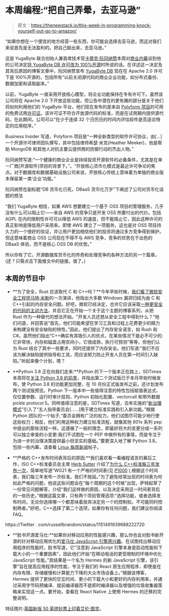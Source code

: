 # 本周编程:“把自己弄晕，去亚马逊”

> 原文：<https://thenewstack.io/this-week-in-programming-knock-yourself-out-go-to-amazon/>

“如果你想在一个便宜的地方经营一些东西，你可能会选择去亚马逊，而这对我们来说首先是无法盈利的。把自己敲出来，去亚马逊。”

这是 YugaByte 联合创始人兼首席技术官[卡蒂克·阮冈纳赞](https://www.linkedin.com/in/kranganathan)本周对[商业内幕](https://www.businessinsider.in/this-startup-is-giving-away-all-its-database-software-for-free-as-open-source-and-it-says-its-not-afraid-of-oracle-or-amazon/articleshow/70252801.cms)谈到他的公司决定[将 YugaByte DB 许可改为 100%开源](https://blog.yugabyte.com/why-we-changed-yugabyte-db-licensing-to-100-open-source/)时所说的话。在详述这一决定及其背后原因的博客文章中，阮冈纳赞宣布 [YugaByte DB](https://github.com/YugaByte/yugabyte-db) 现在在 Apache 2.0 许可下是 100%开源的，包括所有“以前关闭源代码的商业企业功能，如分布式备份、数据加密和读取副本。”

以前，YugaByte 一直采用开放核心模型，将企业功能保持在专有许可下。虽然该公司将在 Apache 2.0 下开放这些功能，但公告中潜在的更有趣的部分是关于他们将如何利用他们的 YugaByte 平台，他们现在发布的是来自 [Polyform 项目](https://polyformproject.org/)的可用的免费试用[许可证](https://polyformproject.org/licenses/free-trial/1.0.0/)。该许可证不符合开放源代码的标准，而是在试用期内提供源代码，在此期间，公司可以“在少于连续 32 个日历日的时间内评估软件是否适合特定的应用程序。”

Business Insider 写道，Polyform 项目是“一种全新类型的软件许可协议，由[…]一个开源许可律师团队撰写，其中包括律师希瑟·米克(Heather Meeker)，他是帮助 MongoDB 和其他人对抗主要云提供商的防御行动的杰出人物。”

阮冈纳赞写道:“一个健康的商业企业是持续投资开源软件的必备条件，尤其是在单一厂商[开源软件]项目的背景下。”。“开放核心货币化模式是最近许可争论的焦点。对于数据库和数据基础设施公司来说，开放核心传统上意味着为单独的商业版本保留某一类‘企业’功能。”

阮冈纳赞在副标题“DB 货币化已死，DBaaS 货币化万岁”下阐述了公司对货币化话题的想法

“我们 YugaByte 相信，如果 AWS 想要建立一个基于 OSS 项目的管理服务，几乎没有什么可以阻止它——来自 AWS 的竞争只是开发 OSS 所要付出的代价。包括 AGPL 在内的限制性许可可以降低 AWS 的速度，但不能阻止它，因此这种许可的真正影响是降低用户采用率。即使 AWS 建立了一项服务，这也是对 OSS 项目持久力的一个很好的验证，并让用户更加相信他们的投资将通过多方竞争得到保护。但这意味着商业 OSS 公司现在不得不与 AWS 竞争，竞争的优势在于出色的 DBaaS 体验，而不是核心 OSS DB 的优势。”

所以你有了它，开源数据库货币化的传奇和处理竞争的各种方法的另一个篇章。(还？只需点击下面推文中的链接。值了。)

## 本周的节目中

*   **为了安全，Rust 应该取代 C 和 C++吗？**今年早些时候，[我们看了微软安全工程师](/this-week-in-programming-blame-the-language-or-the-programmer/)[马特·米勒](https://twitter.com/epakskape)的一次演讲，他指出大多数 Windows 漏洞归结为由 C 和 C++引起的内存安全问题。好吧，微软已经决定，也许它应该采取[一种更安全的代码的主动方法](https://msrc-blog.microsoft.com/2019/07/16/a-proactive-approach-to-more-secure-code/)，并且它正在开始一个关于这个主题的博客系列，从把 Rust 作为一种替代的想法开始。"开发人员还想从安全工程中得到什么？"他们问道，并回答说“首先，他们可能希望在学习工具和过程上花费更少的精力来构建没有安全缺陷的特性。”因此，他们提出了内存安全语言，如 Rush 和 C#。虽然他们指出“C++确实有其吸引人的优点，在某些情况下是必不可少的:它非常快，内存和磁盘占用空间小，它很成熟，执行可预测”等等，但他们认为 Rust 结合了其中一些要求，同时还提供了内存安全。他们写道:“我们不应该为解决缺陷提供指导和工具，而应该努力防止开发人员在第一时间引入缺陷。”听起来像个计划，嗯？

*   **Python 3.8 正在向我们走来:**Python 的下一个版本正在路上，SDTimes 本周将在[关注 Python 3.8 的前景](https://sdtimes.com/softwaredev/what-to-expect-in-python-3-8/)，并指出第二个测试版已于本月早些时候发布，使 Python 3.8 的功能更加完整，在 10 月份正式版发布之前，还计划发布两个测试版预览。Python 下一版本中一些值得注意的特性包括赋值表达式、仅位置参数、运行时审计挂钩、Python 初始化配置、vectorcall 和带外数据 pickle protocol 5。同样值得注意的是，SDTimes 写道，去年实施的“[新治理模式](https://sdtimes.com/softwaredev/python-programming-language-gets-new-governance-model/)”引入了“五人指导委员会[……]用于建立标准实践和引入新功能。”根据 Python 团队的一个帖子,“委员会拥有广泛的权力，他们试图尽可能少地行使这些权力；相反，他们利用这种权力建立标准流程，就像其他 801x 系列 pep 中提出的那些流程一样。这遵循了一般的理念，即最好将大的变更分成一系列可以独立审查的小变更:我们不试图在一个 PEP 中做所有的事情，而是专注于为进一步的治理决策提供最小但坚实的基础。”要更深入地了解 Python 3.8，包括一些内幕，请查看 [Linux 每周新闻](https://lwn.net/SubscriberLink/793818/0c6f9dd271021cd4/)帖子。
*   **严格的 C++发布时间表背后的原因:**我们喜欢看一看编程语言的幕后工作，ISO C++标准委员会主席 [Herb Sutter](https://isocpp.org/wiki/faq/wg21#herb-sutter) 介绍了[为什么 C++标准每三年发布一次](https://herbsutter.com/2019/07/13/draft-faq-why-does-the-c-standard-ship-every-three-years/)，简单地写道“WG21 有一个严格的时间表(见 [P1000](https://wg21.link/p1000) ),根据这个时间表，我们每三年发布一次标准。我们不拖延。”为了避免经常出现的时间表为何如此严格的问题，他说这些问题会在“每个周期的这个时候”出现，萨特起草了一份常见问题解答，介绍“我们这样做的原因，以及决定采用这一时间表背后的一些历史。”根据这篇文章，只有两个项目管理选项:“选择功能，或者选择发布时间，无论你选择哪一个都意味着放弃决定另一个的控制权。不可能同时控制两者。”好吧，C++选择了第二个选项，如果你有任何问题，我们建议你阅读 FAQ。

https://Twitter . com/russellbrandom/status/1151491939688222720

*   **脸书开源爱马仕:**如果你对移动应用的性能感兴趣，那么你也会对脸书新开源的针对移动应用优化的[爱马仕 JavaScript 引擎感兴趣](https://code.fb.com/android/hermes/)。在试图找出移动应用程序的性能时，脸书写道，它“注意到 JavaScript 引擎本身是启动性能和下载大小的一个重要因素”，因此他们开始“在移动电话的更受限制的环境中优化 JavaScript 性能。”其结果是一个名为 Hermes 的新 JavaScript 引擎，该引擎“旨在提高应用程序的性能，专注于我们的 React 原生应用程序，即使是在内存有限、存储缓慢和计算能力下降的大众市场设备上。”根据该博客，Hermes 提供了更快的交互时间、更小的下载大小和更好的内存利用率，并通过采用字节码预编译、提前编译器而不是即时编译器以及增强的垃圾收集器策略来实现这一点。要开始，查看在 React Native 上使用 Hermes 的迁移的完整说明。

特征图片:[英国新版 50 英镑钞票上印着艾伦·图灵](https://www.bankofengland.co.uk/banknotes/50-pound-note-nominations)。

<svg xmlns:xlink="http://www.w3.org/1999/xlink" viewBox="0 0 68 31" version="1.1"><title>Group</title> <desc>Created with Sketch.</desc></svg>